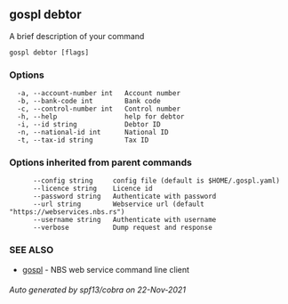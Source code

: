 ## gospl debtor

A brief description of your command

```
gospl debtor [flags]
```

### Options

```
  -a, --account-number int   Account number
  -b, --bank-code int        Bank code
  -c, --control-number int   Control number
  -h, --help                 help for debtor
  -i, --id string            Debtor ID
  -n, --national-id int      National ID
  -t, --tax-id string        Tax ID
```

### Options inherited from parent commands

```
      --config string     config file (default is $HOME/.gospl.yaml)
      --licence string    Licence id
      --password string   Authenticate with password
      --url string        Webservice url (default "https://webservices.nbs.rs")
      --username string   Authenticate with username
      --verbose           Dump request and response
```

### SEE ALSO

* [gospl](gospl.md)	 - NBS web service command line client

###### Auto generated by spf13/cobra on 22-Nov-2021
